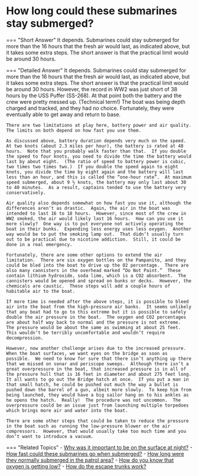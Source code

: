# How long could these submarines stay submerged?


=== "Short Answer"
    It depends. Submarines could stay submerged for more than the 16 hours that the fresh air would last, as indicated above, but it takes some extra steps. The short answer is that the practical limit would be around 30 hours.

=== "Detailed Answer"
    It depends.  Submarines could stay submerged for more than the 16 hours that the fresh air would last, as indicated above, but it takes some extra steps.  The short answer is that the practical limit would be around 30 hours.  However, the record in WW2 was just short of 38 hours by the USS Puffer (SS-268).  At that point both the battery and the crew were pretty messed up.  (Technical term!)  The boat was being depth charged and tracked, and they had no choice.  Fortunately, they were eventually able to get away and return to base.

    There are two limitations at play here, battery power and air quality.  The limits on both depend on how fast you use them.

    As discussed above, battery duration depends very much on the speed.  At two knots (about 2.3 miles per hour), the battery is rated at 48 hours.  Note that you probably walk faster than that.  If you double the speed to four knots, you need to divide the time the battery would last by about eight.  (The ratio of speed to battery power is cubic, two times two times two.)  If you double the speed again to eight knots, you divide the time by eight again and the battery will last less than an hour, and this is called the “one-hour rate”.  At maximum speed submerged, about 9 ½ knots, the battery may only last about 30 to 40 minutes.  As a result, captains tended to use the battery very conservatively.

    Air quality also depends somewhat on how fast you use it, although the differences aren’t as drastic.  Again, the air in the boat was intended to last 16 to 18 hours.  However, since most of the crew in WW2 smoked, the air would likely last 16 hours.  How can you use it more slowly?  One way is to put everyone not actively operating the boat in their bunks.  Expending less energy uses less oxygen.  Another way would be to put the smoking lamp out.  That didn’t usually turn out to be practical due to nicotine addiction.  Still, it could be done in a real emergency.

    Fortunately, there are some other options to extend the air limitation.  There are six oxygen bottles on the Pampanito, and they could be bled into the boat to drive up the O2 percentage.  There are also many cannisters in the overhead marked “Do Not Paint.”  These contain lithium hydroxide, soda lime, which is a CO2 absorbent.  The cannisters would be opened and spread on bunks or decks.  However, the chemicals are caustic.  These steps will add a couple hours of habitable air to the boat.

    If more time is needed after the above steps, it is possible to bleed air into the boat from the high-pressure air banks.  It seems unlikely that any boat had to go to this extreme but it is possible to safely double the air pressure in the boat.  The oxygen and CO2 percentages are about half way back to normal and the pressure is not extreme.  The pressure would be about the same as swimming at about 25 feet.  This wouldn’t be terribly uncomfortable and wouldn’t require decompression.

    However, now another challenge arises due to the increased pressure.  When the boat surfaces, we want eyes on the bridge as soon as possible.  We need to know for sure that there isn’t anything up there that we missed on sonar and periscope sweeps.  Although there isn’t a great overpressure in the boat, that increased pressure is in all of the pressure hull that is 16 feet in diameter and about 275 feet long.  It all wants to go out the Bridge hatch at once.  If you put a man in that small hatch, he could be pushed out much the way a bullet is pushed down the barrel of a gun, albeit more slowly.  To keep him from being launched, they would have a big sailor hang on to his ankles as he opens the hatch.  Really!  The procedure was not uncommon.  The overpressure could be an issue just from launching multiple torpedoes which brings more air and water into the boat.

    There are some other steps that could be taken to reduce the pressure in the boat such as running the low-pressure blower or the air compressors.  However, that would usually take too much time and you don’t want to introduce a vacuum.

=== "Related Topics"
    - [Why was it important to be on the surface at night?](./why-was-it-important-to-be-on-the-surface-at-night.md)
    - [How fast could these submarines go when submerged?](./how-fast-could-these-submarines-go-when-submerged.md)
    - [How long were they normally submerged in the patrol area?](./how-long-were-they-normally-submerged-in-the-patrol-area.md)
    - [How do you know that oxygen is getting low?](./how-do-you-know-that-oxygen-is-getting-low.md)
    - [How do the escape trunks work?](./how-do-the-escape-trunks-work.md)

